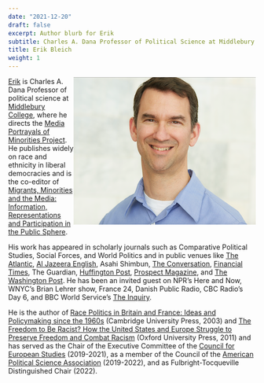 ```yaml
---
date: "2021-12-20"
draft: false
excerpt: Author blurb for Erik
subtitle: Charles A. Dana Professor of Political Science at Middlebury College
title: Erik Bleich
weight: 1
---
```


<img style="float: right;" src="featured-headshot.png">

[Erik](http://www.middlebury.edu/academics/ps/faculty/node/25021) is Charles A. Dana Professor of political science at [Middlebury College](http://www.middlebury.edu/#story569121), where he directs the [Media Portrayals of Minorities Project](https://www.mediaandminorities.org/). He publishes widely on race and ethnicity in liberal democracies and is the co-editor of [Migrants, Minorities and the Media: Information, Representations and Participation in the Public Sphere](https://www.routledge.com/Migrants-Minorities-and-the-Media-Information-representations-and/Bleich-Bloemraad-de-Graauw/p/book/9781138232815). 

His work has appeared in scholarly journals such as Comparative Political Studies, Social Forces, and World Politics and in public venues like [The Atlantic](https://www.theatlantic.com/national/archive/2013/04/a-better-way-to-diversify-colleges/274871/), [Al Jazeera English](https://www.aljazeera.com/indepth/opinion/profile/erik-bleich.html), Asahi Shimbun, [The Conversation](https://theconversation.com/apres-charlottesville-repenser-lantiracisme-a-lamericaine-86110), [Financial Times](https://www.ft.com/content/02998426-a1be-11e4-bd03-00144feab7de), The Guardian, [Huffington Post](https://www.huffingtonpost.com/author/erik-bleich), [Prospect Magazine](https://www.prospectmagazine.co.uk/politics/after-charlie-hebdo-muslims-in-france-charlie-hebdo-attack-shooting-islam-paris), and [The Washington Post](https://www.washingtonpost.com/news/monkey-cage/wp/2014/10/03/taking-stock-of-muslim-integration-successes-in-europe/?utm_term=.6cea7fb014ed). He has been an invited guest on NPR’s Here and Now, WNYC’s Brian Lehrer show, France 24, Danish Public Radio, CBC Radio’s Day 6, and BBC World Service’s [The Inquiry](https://www.bbc.co.uk/programmes/w3csv1bw).

He is the author of [Race Politics in Britain and France: Ideas and Policymaking since the 1960s](http://www.cambridge.org/us/academic/subjects/politics-international-relations/comparative-politics/race-politics-britain-and-france-ideas-and-policymaking-1960s) (Cambridge University Press, 2003) and [The Freedom to Be Racist? How the United States and Europe Struggle to Preserve Freedom and Combat Racism](http://global.oup.com/academic/product/the-freedom-to-be-racist-9780199739691?cc=us&lang=en&) (Oxford University Press, 2011) and has served as the Chair of the Executive Committee of the [Council for European Studies](https://councilforeuropeanstudies.org/) (2019-2021), as a member of the Council of the [American Political Science Association](https://www.apsanet.org/) (2019-2022), and as Fulbright-Tocqueville Distinguished Chair (2022).